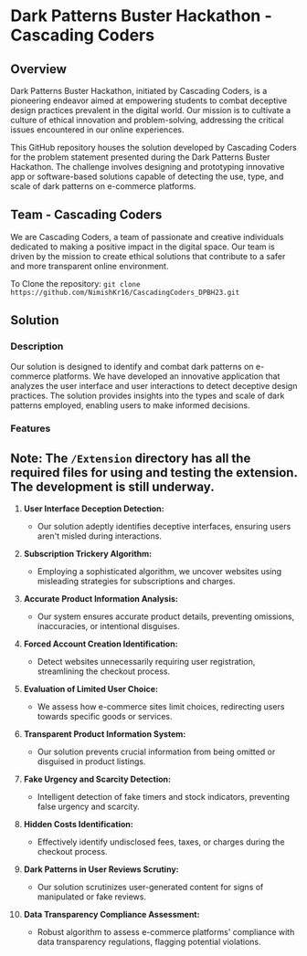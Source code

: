 # Dark Patterns Buster Hackathon - Cascading Coders

## Overview

Dark Patterns Buster Hackathon, initiated by Cascading Coders, is a pioneering endeavor aimed at empowering students to combat deceptive design practices prevalent in the digital world. Our mission is to cultivate a culture of ethical innovation and problem-solving, addressing the critical issues encountered in our online experiences.

This GitHub repository houses the solution developed by Cascading Coders for the problem statement presented during the Dark Patterns Buster Hackathon. The challenge involves designing and prototyping innovative app or software-based solutions capable of detecting the use, type, and scale of dark patterns on e-commerce platforms.

## Team - Cascading Coders

We are Cascading Coders, a team of passionate and creative individuals dedicated to making a positive impact in the digital space. Our team is driven by the mission to create ethical solutions that contribute to a safer and more transparent online environment.

To Clone the repository: `git clone https://github.com/NimishKr16/CascadingCoders_DPBH23.git`

## Solution

### Description

Our solution is designed to identify and combat dark patterns on e-commerce platforms. We have developed an innovative application that analyzes the user interface and user interactions to detect deceptive design practices. The solution provides insights into the types and scale of dark patterns employed, enabling users to make informed decisions.

### Features
## Note: The `/Extension` directory has all the required files for using and testing the extension. The development is still underway.

1. **User Interface Deception Detection:**
   - Our solution adeptly identifies deceptive interfaces, ensuring users aren't misled during interactions.

2. **Subscription Trickery Algorithm:**
   - Employing a sophisticated algorithm, we uncover websites using misleading strategies for subscriptions and charges.

3. **Accurate Product Information Analysis:**
   - Our system ensures accurate product details, preventing omissions, inaccuracies, or intentional disguises.

4. **Forced Account Creation Identification:**
   - Detect websites unnecessarily requiring user registration, streamlining the checkout process.

5. **Evaluation of Limited User Choice:**
   - We assess how e-commerce sites limit choices, redirecting users towards specific goods or services.

6. **Transparent Product Information System:**
   - Our solution prevents crucial information from being omitted or disguised in product listings.

7. **Fake Urgency and Scarcity Detection:**
   - Intelligent detection of fake timers and stock indicators, preventing false urgency and scarcity.

8. **Hidden Costs Identification:**
   - Effectively identify undisclosed fees, taxes, or charges during the checkout process.

9. **Dark Patterns in User Reviews Scrutiny:**
   - Our solution scrutinizes user-generated content for signs of manipulated or fake reviews.

10. **Data Transparency Compliance Assessment:**
    - Robust algorithm to assess e-commerce platforms' compliance with data transparency regulations, flagging potential violations.



